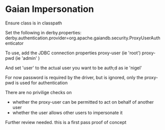 <!-- SPDX-License-Identifier: Apache-2.0 -->
<!-- Copyright Contributors to the ODPi Egeria project. -->

# Gaian Impersonation

Ensure class is in classpath

Set the following in derby.properties:
derby.authentication.provider=org.apache.gaiandb.security.ProxyUserAuthenticator

To use, add the JDBC connection properties
 proxy-user (ie 'root')
 proxy-pwd (ie 'admin' )
 
 And set 'user' to the actual user you want to be auth;d
 as ie 'nigel'
 
 For now password is required by the driver, but is ignored, only
 the proxy-pwd is used for authentication
 
 There are no privilige checks on
  - whether the proxy-user can be permitted to act on behalf of another user
  - whether the user allows other users to impersonate it
  
  Further review needed. this is a first pass
  proof of concept